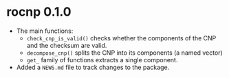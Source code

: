 # rocnp 0.1.0

* The main functions:
    * `check_cnp_is_valid()` checks whether the components of the CNP and the checksum are valid.
    * `decompose_cnp()` splits the CNP into its components (a named vector)
    * `get_` family of functions extracts a single component.
* Added a `NEWS.md` file to track changes to the package.
